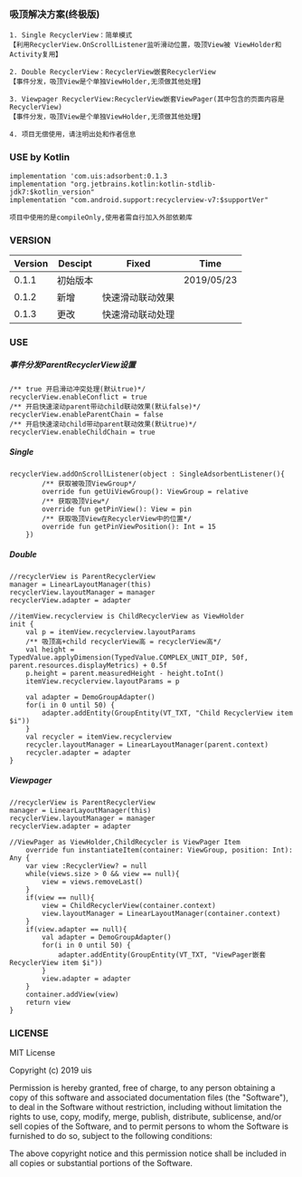 
### 吸顶解决方案(终极版)

    1. Single RecyclerView：简单模式
    【利用RecyclerView.OnScrollListener监听滑动位置，吸顶View被 ViewHolder和Activity复用】
    
    2. Double RecyclerView：RecyclerView嵌套RecyclerView
    【事件分发，吸顶View是个单独ViewHolder,无须做其他处理】
    
    3. Viewpager RecyclerView:RecyclerView嵌套ViewPager(其中包含的页面内容是RecyclerView)
    【事件分发，吸顶View是个单独ViewHolder,无须做其他处理】
    
    4. 项目无偿使用，请注明出处和作者信息
    
### USE by Kotlin
    implementation 'com.uis:adsorbent:0.1.3
    implementation "org.jetbrains.kotlin:kotlin-stdlib-jdk7:$kotlin_version"
    implementation "com.android.support:recyclerview-v7:$supportVer"
    

``` 项目中使用的是compileOnly,使用者需自行加入外部依赖库 ```

### VERSION

Version|Descipt|Fixed|Time
----|----|----|----
0.1.1|初始版本| |2019/05/23
0.1.2|新增|快速滑动联动效果| |2019/05/24
0.1.3|更改|快速滑动联动处理| |2019/05/25

### USE
##### 事件分发ParentRecyclerView设置
    /** true 开启滑动冲突处理(默认true)*/
    recyclerView.enableConflict = true
    /** 开启快速滚动parent带动child联动效果(默认false)*/
    recyclerView.enableParentChain = false
    /** 开启快速滚动child带动parent联动效果(默认true)*/
    recyclerView.enableChildChain = true
    
##### Single
    recyclerView.addOnScrollListener(object : SingleAdsorbentListener(){
            /** 获取被吸顶ViewGroup*/
            override fun getUiViewGroup(): ViewGroup = relative
            /** 获取吸顶View*/
            override fun getPinView(): View = pin
            /** 获取吸顶View在RecyclerView中的位置*/
            override fun getPinViewPosition(): Int = 15
        })
##### Double
    //recyclerView is ParentRecyclerView
    manager = LinearLayoutManager(this)
    recyclerView.layoutManager = manager
    recyclerView.adapter = adapter
    
    //itemView.recyclerview is ChildRecyclerView as ViewHolder
    init {
        val p = itemView.recyclerview.layoutParams
        /** 吸顶高+child recyclerView高 = recyclerView高*/
        val height = TypedValue.applyDimension(TypedValue.COMPLEX_UNIT_DIP, 50f, parent.resources.displayMetrics) + 0.5f
        p.height = parent.measuredHeight - height.toInt()
        itemView.recyclerview.layoutParams = p

        val adapter = DemoGroupAdapter()
        for(i in 0 until 50) {
            adapter.addEntity(GroupEntity(VT_TXT, "Child RecyclerView item $i"))
        }
        val recycler = itemView.recyclerview
        recycler.layoutManager = LinearLayoutManager(parent.context)
        recycler.adapter = adapter
    }

##### Viewpager
    //recyclerView is ParentRecyclerView
    manager = LinearLayoutManager(this)
    recyclerView.layoutManager = manager
    recyclerView.adapter = adapter
    
    //ViewPager as ViewHolder,ChildRecycler is ViewPager Item
        override fun instantiateItem(container: ViewGroup, position: Int): Any {
        var view :RecyclerView? = null
        while(views.size > 0 && view == null){
            view = views.removeLast()
        }
        if(view == null){
            view = ChildRecyclerView(container.context)
            view.layoutManager = LinearLayoutManager(container.context)
        }
        if(view.adapter == null){
            val adapter = DemoGroupAdapter()
            for(i in 0 until 50) {
                adapter.addEntity(GroupEntity(VT_TXT, "ViewPager嵌套RecyclerView item $i"))
            }
            view.adapter = adapter
        }
        container.addView(view)
        return view
    }

### LICENSE
MIT License

Copyright (c) 2019 uis

Permission is hereby granted, free of charge, to any person obtaining a copy
of this software and associated documentation files (the "Software"), to deal
in the Software without restriction, including without limitation the rights
to use, copy, modify, merge, publish, distribute, sublicense, and/or sell
copies of the Software, and to permit persons to whom the Software is
furnished to do so, subject to the following conditions:

The above copyright notice and this permission notice shall be included in all
copies or substantial portions of the Software.